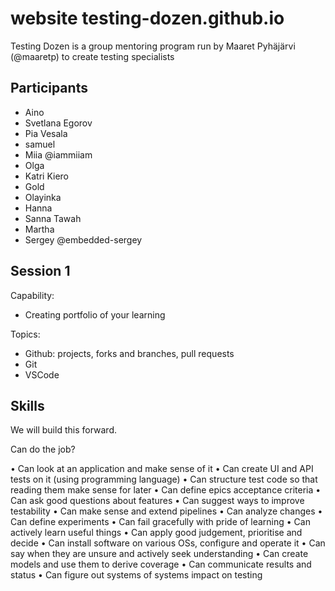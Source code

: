 # website testing-dozen.github.io
Testing Dozen is a group mentoring program run by Maaret Pyhäjärvi (@maaretp) to create testing specialists

## Participants
  * Aino
  * Svetlana Egorov
  * Pia Vesala
  * samuel
  * Miia @iammiiam
  * Olga
  * Katri Kiero
  * Gold 
  * Olayinka
  * Hanna
  * Sanna Tawah
  * Martha
  * Sergey   @embedded-sergey
  
## Session 1

Capability:
   * Creating portfolio of your learning
   
Topics:
  * Github: projects, forks and branches, pull requests
  * Git 
  * VSCode



## Skills

We will build this forward. 

Can do the job? 

•	Can look at an application and make sense of it
•	Can create UI and API tests on it (using programming language)
•	Can structure test code so that reading them make sense for later
•	Can define epics acceptance criteria
•	Can ask good questions about features
•	Can suggest ways to improve testability
•	Can make sense and extend pipelines
•	Can analyze changes
•	Can define experiments
•	Can fail gracefully with pride of learning
•	Can actively learn useful things
•	Can apply good judgement, prioritise and decide
•	Can install software on various OSs, configure and operate it
•	Can say when they are unsure and actively seek understanding
•	Can create models and use them to derive coverage
•	Can communicate results and status 
•	Can figure out systems of systems impact on testing
